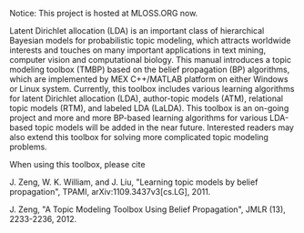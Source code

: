 Notice: This project is hosted at MLOSS.ORG now.

Latent Dirichlet allocation (LDA) is an important class of hierarchical Bayesian models for probabilistic topic modeling, which attracts worldwide interests and touches on many important applications in text mining, computer vision and computational biology. This manual introduces a topic modeling toolbox (TMBP) based on the belief propagation (BP) algorithms, which are implemented by MEX C++/MATLAB platform on either Windows or Linux system. Currently, this toolbox includes various learning algorithms for latent Dirichlet allocation (LDA), author-topic models (ATM), relational topic models (RTM), and labeled LDA (LaLDA). This toolbox is an on-going project and more and more BP-based learning algorithms for various LDA-based topic models will be added in the near future. Interested readers may also extend this toolbox for solving more complicated topic modeling problems.

When using this toolbox, please cite

J. Zeng, W. K. William, and J. Liu, "Learning topic models by belief propagation", TPAMI, arXiv:1109.3437v3[cs.LG], 2011.

J. Zeng, "A Topic Modeling Toolbox Using Belief Propagation", JMLR (13), 2233-2236, 2012.